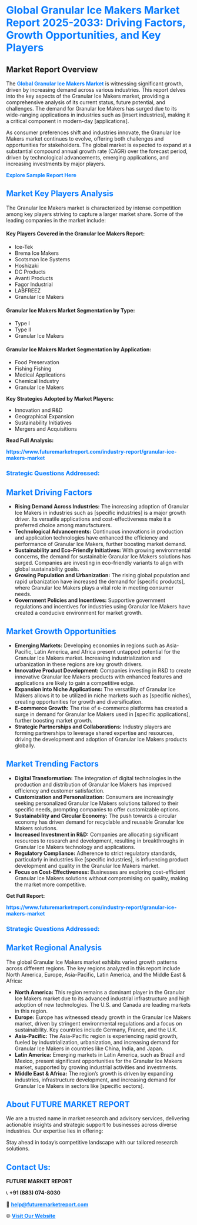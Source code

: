 <h1 style="color: #007BFF;">Global Granular Ice Makers Market Report 2025-2033: Driving Factors, Growth Opportunities, and Key Players</h1>

<section id="overview">
<h2>Market Report Overview</h2>
<p>The <a href="https://www.futuremarketreport.com/industry-report/granular-ice-makers-market" style="color: #007BFF; text-decoration: none;"><strong>Global Granular Ice Makers Market</strong></a> is witnessing significant growth, driven by increasing demand across various industries. This report delves into the key aspects of the Granular Ice Makers market, providing a comprehensive analysis of its current status, future potential, and challenges. The demand for Granular Ice Makers has surged due to its wide-ranging applications in industries such as [insert industries], making it a critical component in modern-day [applications].</p>
<p>As consumer preferences shift and industries innovate, the Granular Ice Makers market continues to evolve, offering both challenges and opportunities for stakeholders. The global market is expected to expand at a substantial compound annual growth rate (CAGR) over the forecast period, driven by technological advancements, emerging applications, and increasing investments by major players.</p>
</section>

<section id="overview">
<p><a href="https://www.futuremarketreport.com/request-sample/reportId=100821" style="color: #007BFF; text-decoration: none;"><strong>Explore Sample Report Here</strong></a></p>
</section>

<section id="key-players">
<h2 style="color: #007BFF;">Market Key Players Analysis</h2>
<p>The Granular Ice Makers market is characterized by intense competition among key players striving to capture a larger market share. Some of the leading companies in the market include:</p>
<h4>Key Players Covered in the Granular Ice Makers Report:</h4>
<ul><li>Ice-Tek</li><li>Brema Ice Makers</li><li>Scotsman Ice Systems</li><li>Hoshizaki</li><li>DC Products</li><li>Avanti Products</li><li>Fagor Industrial</li><li>LABFREEZ</li><li>Granular Ice Makers</li></ul>
<h4>Granular Ice Makers Market Segmentation by Type:</h4>
<ul><li>Type I</li><li>Type II</li><li>Granular Ice Makers</li></ul>

<h4>Granular Ice Makers Market Segmentation by Application:</h4>
<ul><li>Food Preservation</li><li>Fishing Fishing</li><li>Medical Applications</li><li>Chemical Industry</li><li>Granular Ice Makers</li></ul>
<p><strong>Key Strategies Adopted by Market Players:</strong></p>
<ul>
<li>Innovation and R&D</li>
<li>Geographical Expansion</li>
<li>Sustainability Initiatives</li>
<li>Mergers and Acquisitions</li>
</ul>
</section>

<section>
<p><strong>Read Full Analysis: </strong></p><a href="https://www.futuremarketreport.com/industry-report/granular-ice-makers-market" style="color: #007BFF; text-decoration: none;"><strong>https://www.futuremarketreport.com/industry-report/granular-ice-makers-market</strong></a>
<h3 style="color: #007BFF;">Strategic Questions Addressed:</h3>
</section>

<section id="driving-factors">
<h2 style="color: #007BFF;">Market Driving Factors</h2>
<ul>
<li><strong>Rising Demand Across Industries:</strong> The increasing adoption of Granular Ice Makers in industries such as [specific industries] is a major growth driver. Its versatile applications and cost-effectiveness make it a preferred choice among manufacturers.</li>
<li><strong>Technological Advancements:</strong> Continuous innovations in production and application technologies have enhanced the efficiency and performance of Granular Ice Makers, further boosting market demand.</li>
<li><strong>Sustainability and Eco-Friendly Initiatives:</strong> With growing environmental concerns, the demand for sustainable Granular Ice Makers solutions has surged. Companies are investing in eco-friendly variants to align with global sustainability goals.</li>
<li><strong>Growing Population and Urbanization:</strong> The rising global population and rapid urbanization have increased the demand for [specific products], where Granular Ice Makers plays a vital role in meeting consumer needs.</li>
<li><strong>Government Policies and Incentives:</strong> Supportive government regulations and incentives for industries using Granular Ice Makers have created a conducive environment for market growth.</li>
</ul>
</section>

<section id="growth-opportunities">
<h2 style="color: #007BFF;">Market Growth Opportunities</h2>
<ul>
<li><strong>Emerging Markets:</strong> Developing economies in regions such as Asia-Pacific, Latin America, and Africa present untapped potential for the Granular Ice Makers market. Increasing industrialization and urbanization in these regions are key growth drivers.</li>
<li><strong>Innovative Product Development:</strong> Companies investing in R&D to create innovative Granular Ice Makers products with enhanced features and applications are likely to gain a competitive edge.</li>
<li><strong>Expansion into Niche Applications:</strong> The versatility of Granular Ice Makers allows it to be utilized in niche markets such as [specific niches], creating opportunities for growth and diversification.</li>
<li><strong>E-commerce Growth:</strong> The rise of e-commerce platforms has created a surge in demand for Granular Ice Makers used in [specific applications], further boosting market growth.</li>
<li><strong>Strategic Partnerships and Collaborations:</strong> Industry players are forming partnerships to leverage shared expertise and resources, driving the development and adoption of Granular Ice Makers products globally.</li>
</ul>
</section>

<section id="trending-factors">
<h2 style="color: #007BFF;">Market Trending Factors</h2>
<ul>
<li><strong>Digital Transformation:</strong> The integration of digital technologies in the production and distribution of Granular Ice Makers has improved efficiency and customer satisfaction.</li>
<li><strong>Customization and Personalization:</strong> Consumers are increasingly seeking personalized Granular Ice Makers solutions tailored to their specific needs, prompting companies to offer customizable options.</li>
<li><strong>Sustainability and Circular Economy:</strong> The push towards a circular economy has driven demand for recyclable and reusable Granular Ice Makers solutions.</li>
<li><strong>Increased Investment in R&D:</strong> Companies are allocating significant resources to research and development, resulting in breakthroughs in Granular Ice Makers technology and applications.</li>
<li><strong>Regulatory Compliance:</strong> Adherence to strict regulatory standards, particularly in industries like [specific industries], is influencing product development and quality in the Granular Ice Makers market.</li>
<li><strong>Focus on Cost-Effectiveness:</strong> Businesses are exploring cost-efficient Granular Ice Makers solutions without compromising on quality, making the market more competitive.</li>
</ul>
</section>

<section>
<p><strong>Get Full Report: </strong></p><a href="https://www.futuremarketreport.com/industry-report/granular-ice-makers-market" style="color: #007BFF; text-decoration: none;"><strong>https://www.futuremarketreport.com/industry-report/granular-ice-makers-market</strong></a>
<h3 style="color: #007BFF;">Strategic Questions Addressed:</h3>
</section>


<section id="regional-analysis">
<h2 style="color: #007BFF;">Market Regional Analysis</h2>
<p>The global Granular Ice Makers market exhibits varied growth patterns across different regions. The key regions analyzed in this report include North America, Europe, Asia-Pacific, Latin America, and the Middle East & Africa:</p>
<ul>
<li><strong>North America:</strong> This region remains a dominant player in the Granular Ice Makers market due to its advanced industrial infrastructure and high adoption of new technologies. The U.S. and Canada are leading markets in this region.</li>
<li><strong>Europe:</strong> Europe has witnessed steady growth in the Granular Ice Makers market, driven by stringent environmental regulations and a focus on sustainability. Key countries include Germany, France, and the U.K.</li>
<li><strong>Asia-Pacific:</strong> The Asia-Pacific region is experiencing rapid growth, fueled by industrialization, urbanization, and increasing demand for Granular Ice Makers in countries like China, India, and Japan.</li>
<li><strong>Latin America:</strong> Emerging markets in Latin America, such as Brazil and Mexico, present significant opportunities for the Granular Ice Makers market, supported by growing industrial activities and investments.</li>
<li><strong>Middle East & Africa:</strong> The region’s growth is driven by expanding industries, infrastructure development, and increasing demand for Granular Ice Makers in sectors like [specific sectors].</li>
</ul>
</section>

<footer>
<h2 style="color: #007BFF;">About FUTURE MARKET REPORT</h2>
<p>We are a trusted name in market research and advisory services, delivering actionable insights and strategic support to businesses across diverse industries. Our expertise lies in offering:</p>

<p>Stay ahead in today’s competitive landscape with our tailored research solutions.</p>

<h2 style="color: #007BFF;">Contact Us:</h2>
<p><strong>FUTURE MARKET REPORT</strong></p>
<p>📞 <strong>+91 (883) 074-8030</strong></p>
<p>📧 <strong><a href="mailto:help@futuremarketreport.com" style="color: #007BFF;">help@futuremarketreport.com</a></strong></p>
<p>🌐 <strong><a href="https://www.futuremarketreport.com/" style="color: #007BFF;">Visit Our Website</a></strong></p>
</footer>